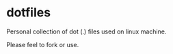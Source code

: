 dotfiles
========

Personal collection of dot (.) files used on linux machine.

Please feel to fork or use. 
